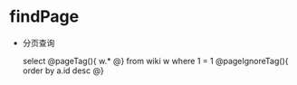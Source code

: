 findPage
===
* 分页查询

    select
    @pageTag(){
        w.*
    @}
    from  wiki w
    where 1 = 1
    @pageIgnoreTag(){
        order by a.id desc
    @}
